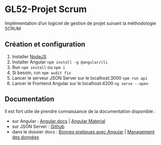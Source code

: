 # GL52-Projet Scrum
Implémentation d’un logiciel de gestion de projet suivant la méthodologie SCRUM

## Création et configuration

1. Installer [NodeJS](https://nodejs.org/fr/)
1. Installer Angular `npm install -g @angular/cli`
1. Run `npm install` ou `npm i`
1. Si besoin, run `npm audit fix`
1. Lancer le serveur JSON Server sur le localhost:3000 `npm run api`
1. Lancer le Frontend Angular sur le localhost:4200 `ng serve --open`

## Documentation

Il est fort utile de prendre connaissance de la documentation disponible :
- sur Angular : [Angular docs](https://angular.io/docs) | [Angular Material](https://material.angular.io/)
- sur JSON Server : [Github](https://github.com/typicode/json-server)
- dans le dossier docs : [Bonnes pratiques avec Angular](docs/Projet-GL52_BonnesPratiquesAngular.md) | [Management des données](docs/Projet-GL52_ManagementDesDonnées.md)